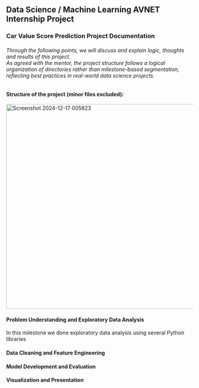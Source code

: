## Data Science / Machine Learning AVNET Internship Project
### Car Value Score Prediction Project Documentation
###### Through the following points, we will discuss and explain logic, thoughts and results of this project. <br /> As agreed with the mentor, the project structure follows a logical organization of directories rather than milestone-based segmentation, reflecting best practices in real-world data science projects.
#### Structure of the project (minor files excluded):
<img src="https://github.com/user-attachments/assets/6735c3a4-ca91-4f77-932d-8b02ec97b180" alt="Screenshot 2024-12-17 005823" width="550px" />


#### Problem Understanding and Exploratory Data Analysis
In this milestone we done exploratory data analysis using several Python libraries
#### Data Cleaning and Feature Engineering

#### Model Development and Evaluation

#### Visualization and Presentation
